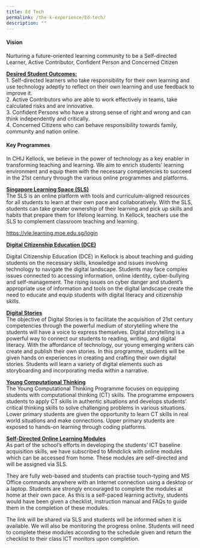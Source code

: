```yaml
---
title: Ed Tech
permalink: /the-k-experience/Ed-tech/
description: ""
---
```

<h4>Vision</h4> 
<p>Nurturing a future-oriented learning community to be a Self-directed Learner, Active Contributor, Confident Person and Concerned Citizen</p>
<p><strong><u>Desired Student Outcomes:</u></strong><br>  
1. Self-directed learners who take responsibility for their own learning and use technology adeptly to reflect on their own learning and use feedback to improve it.<br>  
2. Active Contributors who are able to work effectively in teams, take calculated risks and are innovative.<br>  
3. Confident Persons who have a strong sense of right and wrong and can think independently and critically.<br>  
4. Concerned Citizens who can behave responsibility towards family, community and nation online.</p>
<h4>Key Programmes</h4>
<p>In CHIJ Kellock, we believe in the power of technology as a key enabler in transforming teaching and learning. We aim to enrich students’ learning environment and equip them with the necessary competencies to succeed in the 21st century through the various online programmes and platforms.</p>
<p><strong><u>Singapore Learning Space (SLS)</u></strong><br>  
The SLS is an online platform with tools and curriculum-aligned resources for all students to learn at their own pace and collaboratively. With the SLS, students can take greater ownership of their learning and pick up skills and habits that prepare them for lifelong learning. In Kellock, teachers use the SLS to complement classroom teaching and learning.</p>
<a href="https://vle.learning.moe.edu.sg/login">https://vle.learning.moe.edu.sg/login</a>
<p><strong><u>Digital Citizenship Education (DCE)</u></strong><br>  
	
Digital Citizenship Education (DCE) in Kellock is about teaching and guiding students on the necessary skills, knowledge and issues involving technology to navigate the digital landscape. Students may face complex issues connected to accessing information, online identity, cyber-bullying and self-management. The rising issues on cyber danger and student’s appropriate use of information and tools on the digital landscape create the need to educate and equip students with digital literacy and citizenship skills.</p>
<p><strong><u>Digital Stories</u></strong><br>  
The objective of Digital Stories is to facilitate the acquisition of 21st century competencies through the powerful medium of storytelling where the students will have a voice to express themselves. Digital storytelling is a powerful way to connect our students to reading, writing, and digital literacy. With the affordance of technology, our young emerging writers can create and publish their own stories. In this programme, students will be given hands on experiences in creating and crafting their own digital stories. Students will learn a variety of digital elements such as storyboarding and incorporating media within a narrative.</p>
<p><strong><u>Young Computational Thinking</u></strong><br>  
The Young Computational Thinking Programme focuses on equipping students with computational thinking (CT) skills. The programme empowers students to apply CT skills in authentic situations and develops students’ critical thinking skills to solve challenging problems in various situations. Lower primary students are given the opportunity to learn CT skills in real world situations and make connections. Upper primary students are exposed to hands-on learning through coding platforms.</p>
<p><strong><u>Self-Directed Online Learning Modules </u></strong><br>  
As part of the school’s efforts in developing the students’ ICT baseline acquisition skills, we have subscribed to Mindclick with online modules which can be accessed  from home. These modules are self-directed and will be assigned via SLS.

They are fully web-based and students can practise touch-typing and MS Office commands anywhere with an Internet connection using a desktop or a laptop. Students are strongly encouraged to complete the modules at home at their own pace. As this is a self-paced learning activity, students would have been given a checklist, instruction manual and FAQs to guide them in the completion of these modules.

The link will be shared via SLS and students will be informed when it is available. We will also be monitoring the progress online. Students will need to complete these modules according to the schedule given and return the checklist to their class  ICT monitors upon completion.</p>